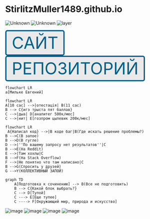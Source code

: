 # StirlitzMuller1489.github.io
![Unknown](https://user-images.githubusercontent.com/114472400/207257825-a34e5f3b-cb08-4a6e-b465-684a18980120.jpeg) ![Unknown](https://user-images.githubusercontent.com/114472400/207257825-a34e5f3b-cb08-4a6e-b465-684a18980120.jpeg)
![layer](https://user-images.githubusercontent.com/114472400/207258011-a295ec79-dda2-4cc5-8843-ae7b844072d1.png)


<style>
.button_1670312305034 {
    display: inline-block !important;
    text-decoration: none !important;
    background-color: #eaeaea !important;
    color: #006089 !important;
    border: 4px solid #006089 !important;
    border-radius: 7px !important;
    font-size: 53px !important;
    padding: 5px 17px !important; 
    transition: all 0.2s ease !important;
}
.button_1670312305034:hover{
    text-decoration: none !important; 
    background-color: #437efd !important;
    color: #000000 !important;
    border-color: #006089 !important;
}
</style>
<a href="https://stirlitzmuller1489.github.io/" class="button_1670312305034" target="_blank">
  САЙТ
</a>

<style>
.button_1670312305034 {
    display: inline-block !important;
    text-decoration: none !important;
    background-color: #eaeaea !important;
    color: #006089 !important;
    border: 4px solid #006089 !important;
    border-radius: 7px !important;
    font-size: 53px !important;
    padding: 5px 17px !important; 
    transition: all 0.2s ease !important;
}
.button_1670312305034:hover{
    text-decoration: none !important; 
    background-color: #437efd !important;
    color: #000000 !important;
    border-color: #006089 !important;
}
</style>
<a href="https://github.com/StirlitzMuller1489/StirlitzMuller1489.github.io/blob/main/README.md" class="button_1670312305034" target="_blank">
  РЕПОЗИТОРИЙ
</a>


```mermaid
flowchart LR
a[Мильке Евгений]
```

```mermaid
flowchart LR
A[10 сас] -->|отестацiя| B(11 сас)
B --> C{игэ трыста пят баллав}
C -->|дыа| D[аналитег 500к/мес]
C -->|нит| E[гозпром цылевик 200к/мес]
```

```mermaid
flowchart LR
 A{Написал код} -->|В коде баг|B(Где искать решение проблемы?)
B -->C(В запое)
B -->D(В гугле)
D -->|''По вашему запросу нет результатов''|C
B -->E(На Reddit)
E -->|Там хохлы|C
B -->F(На Stack Overflow)
F -->|Не понятно что там написано|C
B -->G(Спросить у друзей)
G -->Y(КОЛЛЕКТИВНЫЙ ЗАПОЙ)
```
```mermaid
graph TD
    A[Подготовка к сочинению] --> B(Все не подготовить)
    B --> C{Какой блок выбрать?}
    C --> D[Тупой]
    C ---> E[Еще тупее]
    C ----> F[Окружающий мир, природа и искусство]
```
![image](https://user-images.githubusercontent.com/114472400/205867761-af4a4b39-75e9-421b-8c80-c3244f50ea24.png)
![image](https://user-images.githubusercontent.com/114472400/205867846-2d0ddba2-3c92-4235-bcc7-13aa2024cafe.png)
![image](https://user-images.githubusercontent.com/114472400/205867980-24160cc6-da73-43cb-8631-270625c4181e.png)
![image](https://user-images.githubusercontent.com/114472400/205869024-7f35184c-07aa-4b0c-945c-4aaa3a9c6a72.png)


  
